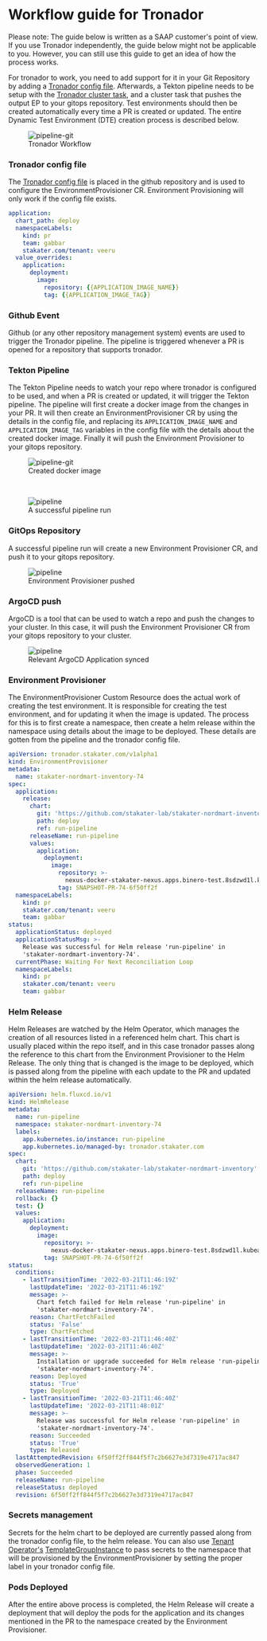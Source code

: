 # Workflow guide for Tronador

Please note: The guide below is written as a SAAP customer's point of view. If you use Tronador independently, the guide below might not be applicable to you. However, you can still use this guide to get an idea of how the process works.

For tronador to work, you need to add support for it in your Git Repository by adding a [Tronador config file](./config_file.html). Afterwards, a Tekton pipeline needs to be setup with the [Tronador cluster task](./cluster_task.html), and a cluster task that pushes the output EP to your gitops repository. Test environments should then be created automatically every time a PR is created or updated. The entire Dynamic Test Environment (DTE) creation process is described below.


<figure>
  <img
  src="./images/workflow.png"
  alt="pipeline-git">
  <figcaption>Tronador Workflow</figcaption>
</figure>

### Tronador config file

The [Tronador config file](./config_file.html) is placed in the github repository and is used to configure the EnvironmentProvisioner CR. Environment Provisioning will only work if the config file exists.

```yaml
application:
  chart_path: deploy
  namespaceLabels:
    kind: pr
    team: gabbar
    stakater.com/tenant: veeru
  value_overrides:
    application:
      deployment:
        image:
          repository: {{APPLICATION_IMAGE_NAME}}
          tag: {{APPLICATION_IMAGE_TAG}}
```

### Github Event
 Github (or any other repository management system) events are used to trigger the Tronador pipeline. The pipeline is triggered whenever a PR is opened for a repository that supports tronador.

### Tekton Pipeline

The Tekton Pipeline needs to watch your repo where tronador is configured to be used, and when a PR is created or updated, it will trigger the Tekton pipeline. The pipeline will first create a docker image from the changes in your PR. It will then create an EnvironmentProvisioner CR by using the details in the config file, and replacing its `APPLICATION_IMAGE_NAME` and `APPLICATION_IMAGE_TAG` variables in the config file with the details about the created docker image. Finally it will push the Environment Provisioner to your gitops repository.

<figure>
  <img
  src="./images/pipeline-git.png"
  alt="pipeline-git">
  <figcaption>Created docker image</figcaption>
</figure>

<br>

<figure>
  <img
  src="./images/pipeline.png"
  alt="pipeline">
  <figcaption>A successful pipeline run</figcaption>
</figure>

### GitOps Repository

A successful pipeline run will create a new Environment Provisioner CR, and push it to your gitops repository.

<figure>
  <img
  src="./images/gitops.png"
  alt="pipeline">
  <figcaption>Environment Provisioner pushed</figcaption>
</figure>

### ArgoCD push

ArgoCD is a tool that can be used to watch a repo and push the changes to your cluster. In this case, it will push the Environment Provisioner CR from your gitops repository to your cluster.

<figure>
  <img
  src="./images/argocd.png"
  alt="pipeline">
  <figcaption>Relevant ArgoCD Application synced</figcaption>
</figure>

### Environment Provisioner

The EnvironmentProvisioner Custom Resource does the actual work of creating the test environment. It is responsible for creating the test environment, and for updating it when the image is updated. The process for this is to first create a namespace, then create a helm release within the namespace using details about the image to be deployed. These details are gotten from the pipeline and the tronador config file.

```yaml
apiVersion: tronador.stakater.com/v1alpha1
kind: EnvironmentProvisioner
metadata:
  name: stakater-nordmart-inventory-74
spec:
  application:
    release:
      chart:
        git: 'https://github.com/stakater-lab/stakater-nordmart-inventory'
        path: deploy
        ref: run-pipeline
      releaseName: run-pipeline
      values:
        application:
          deployment:
            image:
              repository: >-
                nexus-docker-stakater-nexus.apps.binero-test.8sdzwd1l.kubeapp.cloud/stakater-nordmart-inventory
              tag: SNAPSHOT-PR-74-6f50ff2f
  namespaceLabels:
    kind: pr
    stakater.com/tenant: veeru
    team: gabbar
status:
  applicationStatus: deployed
  applicationStatusMsg: >-
    Release was successful for Helm release 'run-pipeline' in
    'stakater-nordmart-inventory-74'.
  currentPhase: Waiting For Next Reconciliation Loop
  namespaceLabels:
    kind: pr
    stakater.com/tenant: veeru
    team: gabbar
```

### Helm Release

Helm Releases are watched by the Helm Operator, which manages the creation of all resources listed in a referenced helm chart. This chart is usually placed within the repo itself, and in this case tronador passes along the reference to this chart from the Environment Provisioner to the Helm Release. The only thing that is changed is the image to be deployed, which is passed along from the pipeline with each update to the PR and updated within the helm release automatically.

```yaml
apiVersion: helm.fluxcd.io/v1
kind: HelmRelease
metadata:
  name: run-pipeline
  namespace: stakater-nordmart-inventory-74
  labels:
    app.kubernetes.io/instance: run-pipeline
    app.kubernetes.io/managed-by: tronador.stakater.com
spec:
  chart:
    git: 'https://github.com/stakater-lab/stakater-nordmart-inventory'
    path: deploy
    ref: run-pipeline
  releaseName: run-pipeline
  rollback: {}
  test: {}
  values:
    application:
      deployment:
        image:
          repository: >-
            nexus-docker-stakater-nexus.apps.binero-test.8sdzwd1l.kubeapp.cloud/stakater-nordmart-inventory
          tag: SNAPSHOT-PR-74-6f50ff2f
status:
  conditions:
    - lastTransitionTime: '2022-03-21T11:46:19Z'
      lastUpdateTime: '2022-03-21T11:46:19Z'
      message: >-
        Chart fetch failed for Helm release 'run-pipeline' in
        'stakater-nordmart-inventory-74'.
      reason: ChartFetchFailed
      status: 'False'
      type: ChartFetched
    - lastTransitionTime: '2022-03-21T11:46:40Z'
      lastUpdateTime: '2022-03-21T11:46:40Z'
      message: >-
        Installation or upgrade succeeded for Helm release 'run-pipeline' in
        'stakater-nordmart-inventory-74'.
      reason: Deployed
      status: 'True'
      type: Deployed
    - lastTransitionTime: '2022-03-21T11:46:40Z'
      lastUpdateTime: '2022-03-21T11:48:01Z'
      message: >-
        Release was successful for Helm release 'run-pipeline' in
        'stakater-nordmart-inventory-74'.
      reason: Succeeded
      status: 'True'
      type: Released
  lastAttemptedRevision: 6f50ff2ff844f5f7c2b6627e3d7319e4717ac847
  observedGeneration: 1
  phase: Succeeded
  releaseName: run-pipeline
  releaseStatus: deployed
  revision: 6f50ff2ff844f5f7c2b6627e3d7319e4717ac847
```

### Secrets management

Secrets for the helm chart to be deployed are currently passed along from the tronador config file, to the helm release. You can also use [Tenant Operator's](../tenant-operator/overview.html) [TemplateGroupInstance](../tenant-operator/customresources.html#_5-templategroupinstance) to pass secrets to the namespace that will be provisioned by the EnvironmentProvisioner by setting the proper label in your tronador config file.

### Pods Deployed

After the entire above process is completed, the Helm Release will create a deployment that will deploy the pods for the application and its changes mentioned in the PR to the namespace created by the Environment Provisioner.